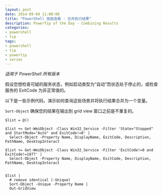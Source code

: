 ```yaml
---
layout: post
date: 2014-09-04 11:00:00
title: "PowerShell 技能连载 - 合并执行结果"
description: PowerTip of the Day - Combining Results
categories:
- powershell
- tip
tags:
- powershell
- tip
- powertip
- series
---
```

_适用于 PowerShell 所有版本_

假设您想检查可疑的服务状态，例如启动类型为“自动”而状态处于停止的，或检查服务的 ExitCode 为非正常值的。

以下是一些示例代码，演示如何查询这些场景并将执行结果合并为一个变量。

`Sort-Object` 确保您的结果在输出到 grid view 窗口之前是不重复的。

    $list = @()

    $list += Get-WmiObject -Class Win32_Service -Filter 'State="Stopped" and StartMode="Auto" and ExitCode!=0' |
      Select-Object -Property Name, DisplayName, ExitCode, Description, PathName, DesktopInteract

    $list += Get-WmiObject -Class Win32_Service -Filter 'ExitCode!=0 and ExitCode!=1077' |
      Select-Object -Property Name, DisplayName, ExitCode, Description, PathName, DesktopInteract


    $list |
      # remove identical (-Unique)
      Sort-Object -Unique -Property Name |
      Out-GridView

<!--本文国际来源：[Combining Results](http://community.idera.com/powershell/powertips/b/tips/posts/combining-results)-->
